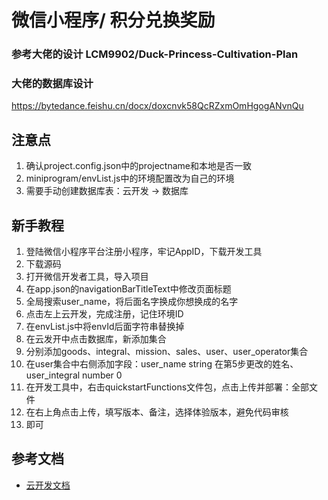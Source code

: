 # 微信小程序/ 积分兑换奖励
### 参考大佬的设计  LCM9902/Duck-Princess-Cultivation-Plan
### 大佬的数据库设计
https://bytedance.feishu.cn/docx/doxcnvk58QcRZxmOmHgogANvnQu

## 注意点
1. 确认project.config.json中的projectname和本地是否一致
2. miniprogram/envList.js中的环境配置改为自己的环境
3. 需要手动创建数据库表：云开发 -> 数据库

## 新手教程
1. 登陆微信小程序平台注册小程序，牢记AppID，下载开发工具
2. 下载源码
3. 打开微信开发者工具，导入项目
4. 在app.json的navigationBarTitleText中修改页面标题
5. 全局搜索user_name，将后面名字换成你想换成的名字
6. 点击左上云开发，完成注册，记住环境ID
7. 在envList.js中将envId后面字符串替换掉
8. 在云发开中点击数据库，新添加集合
9. 分别添加goods、integral、mission、sales、user、user_operator集合
10. 在user集合中右侧添加字段：user_name string 在第5步更改的姓名、user_integral number 0
11. 在开发工具中，右击quickstartFunctions文件包，点击上传并部署：全部文件
12. 在右上角点击上传，填写版本、备注，选择体验版本，避免代码审核
13. 即可

## 参考文档
- [云开发文档](https://developers.weixin.qq.com/miniprogram/dev/wxcloud/basis/getting-started.html)

